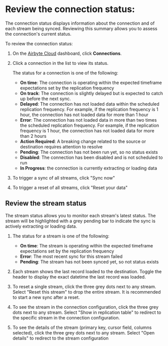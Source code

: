 # Review the connection status:
The connection status displays information about the connection and of each stream being synced. Reviewing this summary allows you to assess the connection's current status.
 
To review the connection status:
1. On the [Airbyte Cloud](http://cloud.airbyte.com/) dashboard, click **Connections**.   

2. Click a connection in the list to view its status.

    The status for a connection is one of the following: 

    - **On time**: The connection is operating within the expected timeframe expectations set by the replication frequency
    - **On track**: The connection is slightly delayed but is expected to catch up before the next sync. 
    - **Delayed**:  The connection has not loaded data within the scheduled replication frequency. For example, if the replication frequency is 1 hour, the connection has not loaded data for more than 1 hour
    - **Error**: The connection has not loaded data in more than two times the scheduled replication frequency. For example, if the replication frequency is 1 hour, the connection has not loaded data for more than 2 hours
    - **Action Required**: A breaking change related to the source or destination requires attention to resolve
    - **Pending**: The connection has not been run yet, so no status exists
    - **Disabled**: The connection has been disabled and is not scheduled to run
    - **In Progress**: the connection is currently extracting or loading data

3. To trigger a sync of all streams, click "Sync now"

4. To trigger a reset of all streams, click "Reset your data"
 
## Review the stream status
The stream status allows you to monitor each stream's latest status. The stream will be highlighted with a grey pending bar to indicate the sync is actively extracting or loading data.

1. The status for a stream is one of the following:

    - **On time**: The stream is operating within the expected timeframe expectations set by the replication frequency
    - **Error**: The most recent sync for this stream failed
    - **Pending**: The stream has not been synced yet, so not status exists

2. Each stream shows the last record loaded to the destination. Toggle the header to display the exact datetime the last record was loaded.

3. To reset a single stream, click the three grey dots next to any stream. Select "Reset this stream" to drop the entire stream. It is recommended to start a new sync after a reset.

4. To see the stream in the connection configuration, click the three grey dots next to any stream. Select "Show in replication table" to redirect to the specific stream in the connection configuration.

5. To see the details of the stream (primary key, cursor field, columns selected), click the three grey dots next to any stream. Select "Open details" to redirect to the stream configuration